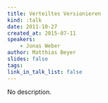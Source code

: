 ```yaml
---
title: Verteiltes Versionieren
kind: :talk
date: 2011-10-27
created_at: 2015-07-11
speakers:
    - Jonas Weber
author: Matthias Beyer
slides: false
tags:
link_in_talk_list: false
---
```


No description.
